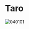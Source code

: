 # Taro
![040101](https://user-images.githubusercontent.com/50277379/140746693-5dbb06ff-ace9-4672-a9b0-14ecaa79e679.jpg)
